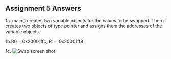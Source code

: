 ## Assignment 5 Answers

1a. main() creates two variable objects for the values to be swapped. Then it creates two objects of type pointer and assigns them the addresses of the variable objects.

1b.R0 = 0x20001ffc, R1 = 0x20001ff8 

1c. ![Swap screen shot](embsys310/assignment05/images/swap.JPG)
